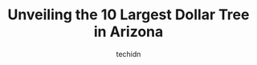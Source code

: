 ---
layout: ampstory
image: https://i0.wp.com/www.depkes.org/wp-content/uploads/2023/06/dollar-tree-0-in-arizona-1685968039.jpeg?resize=640,853
author: techidn
featured: false
description: Discover the impressive array of Dollar Tree options in Arizona, where you can find 10 of the largest Dollar Tree establishments in the area. From renowned classics to hidden gems, Arizona o
title: Unveiling the 10 Largest Dollar Tree in Arizona
cover:
   title: Unveiling the 10 Largest Dollar Tree in Arizona
   subtitle: Rickpate
   background: https://www.depkes.org/wp-content/uploads/2023/06/dollar-tree-0-in-arizona-1685968039.jpeg

pages: 
 - layout: thirds
   top: <h1>#1 Dollar Tree</h1>
   bottom: "<p>Best place to get helium balloons and party supplies!</p>"
   background: https://www.depkes.org/wp-content/uploads/2023/06/dollar-tree-1-in-arizona-1685968039.jpeg
   backgroundblur: true
 - layout: thirds
   top: <h1>#2 Dollar Tree</h1>
   bottom: "<p>5745 N 19th Ave, Phoenix, AZ 85015, United States</p>"
   background: https://www.depkes.org/wp-content/uploads/2023/06/dollar-tree-2-in-arizona-1685968039.jpeg
   cta:
      link: https://www.depkes.org/blog/unveiling-the-10-largest-dollar-tree-in-arizona/
      text: Unveiling the 10 Largest Dollar Tree in Arizona
 - layout: thirds
   top: <h1>#3 Dollar Tree</h1>
   bottom: "<p>5235 W Indian School Rd, Phoenix, AZ 85031, United States</p>"
   background: https://www.depkes.org/wp-content/uploads/2023/06/dollar-tree-3-in-arizona-1685968040.jpeg
   cta:
      link: https://www.depkes.org/blog/unveiling-the-10-largest-dollar-tree-in-arizona/
      text: Unveiling the 10 Largest Dollar Tree in Arizona
 - layout: thirds
   top: <h1>#4 Dollar Tree</h1>
   bottom: "<p>425 W Baseline Rd, Tempe, AZ 85283, United States</p>"
   background: https://images.unsplash.com/photo-1602536052359-ef94c21c5948?ixlib=rb-4.0.3&ixid=MnwxMjA3fDB8MHxwaG90by1wYWdlfHx8fGVufDB8fHx8&auto=format&fit=crop&w=640&h=853&q=80
   cta:
      link: https://www.depkes.org/blog/unveiling-the-10-largest-dollar-tree-in-arizona/
      text: Unveiling the 10 Largest Dollar Tree in Arizona
 - layout: thirds
   top: <h1>#5 Dollar Tree</h1>
   bottom: "<p>2044 E Thomas Rd, Phoenix, AZ 85016, United States</p>"
   background: https://images.unsplash.com/photo-1567095761054-7a02e69e5c43?ixlib=rb-4.0.3&ixid=MnwxMjA3fDB8MHxwaG90by1wYWdlfHx8fGVufDB8fHx8&auto=format&fit=crop&w=640&h=853&q=80
   cta:
      link: https://www.depkes.org/blog/unveiling-the-10-largest-dollar-tree-in-arizona/
      text: Unveiling the 10 Largest Dollar Tree in Arizona
 - layout: thirds
   top: <h1>#6 Dollar Tree</h1>
   bottom: "<p>26 E Baseline Rd #36, Phoenix, AZ 85042, United States</p>"
   background: https://images.unsplash.com/photo-1484589065579-248aad0d8b13?ixlib=rb-4.0.3&ixid=MnwxMjA3fDB8MHxwaG90by1wYWdlfHx8fGVufDB8fHx8&auto=format&fit=crop&w=640&h=853&q=80
   cta:
      link: https://www.depkes.org/blog/unveiling-the-10-largest-dollar-tree-in-arizona/
      text: Unveiling the 10 Largest Dollar Tree in Arizona
 - layout: thirds
   top: <h1>#7 Dollar Tree</h1>
   bottom: "<p>3353 N 19th Ave, Phoenix, AZ 85015, United States</p>"
   background: https://images.unsplash.com/photo-1522441815192-d9f04eb0615c?ixlib=rb-4.0.3&ixid=MnwxMjA3fDB8MHxwaG90by1wYWdlfHx8fGVufDB8fHx8&auto=format&fit=crop&w=640&h=853&q=80
   cta:
      link: https://www.depkes.org/blog/unveiling-the-10-largest-dollar-tree-in-arizona/
      text: Unveiling the 10 Largest Dollar Tree in Arizona
 - layout: thirds
   middle: Continue reading...
   background: https://images.unsplash.com/photo-1553949345-eb786bb3f7ba?ixlib=rb-4.0.3&ixid=MnwxMjA3fDB8MHxwaG90by1wYWdlfHx8fGVufDB8fHx8&auto=format&fit=crop&w=640&h=853&q=80
   cta:
      link: https://www.depkes.org/blog/unveiling-the-10-largest-dollar-tree-in-arizona/
      text: Unveiling the 10 Largest Dollar Tree in Arizona
      
---